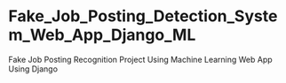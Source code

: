 # Fake_Job_Posting_Detection_System_Web_App_Django_ML
Fake Job Posting Recognition Project Using Machine Learning Web App Using Django
